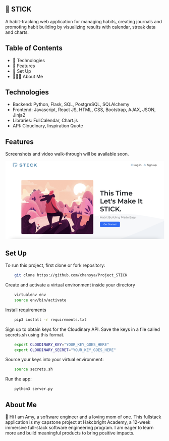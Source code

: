 ## 📝 STICK

A habit-tracking web application for managing habits, creating journals and promoting habit building by visualizing results with calendar, streak data and charts.

## Table of Contents

- 🤖 Technologies
- 🌟 Features
- 📖 Set Up
- 🙋🏻‍♀️ About Me

## Technologies

- Backend: Python, Flask, SQL, PostgreSQL, SQLAlchemy
- Frontend: Javascript, React JS, HTML, CSS, Bootstrap, AJAX, JSON, Jinja2
- Libraries: FullCalendar, Chart.js
- API: Cloudinary, Inspiration Quote

## Features

Screenshots and video walk-through will be available soon.

![homepage](static/img/readme_img/homepage.png "Logo Title Text 1")

## Set Up

To run this project, first clone or fork repository:

```bash
    git clone https://github.com/chansya/Project_STICK

```

Create and activate a virtual environment inside your directory

```bash
    virtualenv env
    source env/bin/activate

```

Install requirements

```bash
    pip3 install -r requirements.txt

```

Sign up to obtain keys for the Cloudinary API.
Save the keys in a file called secrets.sh using this format.

```bash
    export CLOUDINARY_KEY="YOUR_KEY_GOES_HERE"
    export CLOUDINARY_SECRET="YOUR_KEY_GOES_HERE"

```

Source your keys into your virtual environment:

```bash
    source secrets.sh

```

Run the app:

```bash
    python3 server.py
```

## About Me

👋 Hi I am Amy, a software engineer and a loving mom of one. This fullstack application is my capstone project at Hakcbright Academy, a 12-week immersive full-stack software engineering program. I am eager to learn more and build meaningful products to bring positive impacts.
